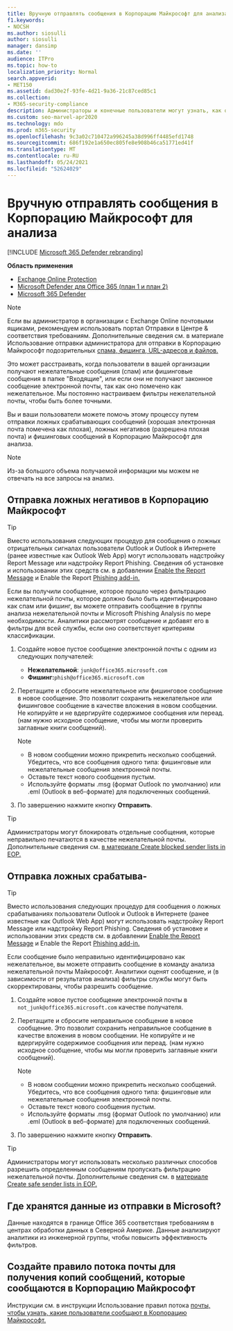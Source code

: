 ```yaml
---
title: Вручную отправлять сообщения в Корпорацию Майкрософт для анализа
f1.keywords:
- NOCSH
ms.author: siosulli
author: siosulli
manager: dansimp
ms.date: ''
audience: ITPro
ms.topic: how-to
localization_priority: Normal
search.appverid:
- MET150
ms.assetid: dad30e2f-93fe-4d21-9a36-21c87ced85c1
ms.collection:
- M365-security-compliance
description: Администраторы и конечные пользователи могут узнать, как отправлять сообщения электронной почты (хорошая почта помечена как плохая или плохая почта разрешена) в Корпорацию Майкрософт для анализа.
ms.custom: seo-marvel-apr2020
ms.technology: mdo
ms.prod: m365-security
ms.openlocfilehash: 9c3a02c710472a996245a38d996ff4485efd1748
ms.sourcegitcommit: 686f192e1a650ec805fe8e908b46ca51771ed41f
ms.translationtype: MT
ms.contentlocale: ru-RU
ms.lasthandoff: 05/24/2021
ms.locfileid: "52624029"
---
```

# <a name="manually-submit-messages-to-microsoft-for-analysis"></a>Вручную отправлять сообщения в Корпорацию Майкрософт для анализа

[!INCLUDE [Microsoft 365 Defender rebranding](../includes/microsoft-defender-for-office.md)]

**Область применения**
- [Exchange Online Protection](exchange-online-protection-overview.md)
- [Microsoft Defender для Office 365 (план 1 и план 2)](defender-for-office-365.md)
- [Microsoft 365 Defender](../defender/microsoft-365-defender.md)

> [!NOTE]
> Если вы администратор в организации с Exchange Online почтовыми ящиками, рекомендуем использовать портал Отправки в Центре & соответствия требованиям. Дополнительные сведения см. в материале Использование отправки администратора для отправки в Корпорацию Майкрософт подозрительных [спама, фишинга, URL-адресов и файлов.](admin-submission.md)

Это может расстраивать, когда пользователи в вашей организации получают нежелательные сообщения (спам) или фишинговые сообщения в папке "Входящие", или если они не получают законное сообщение электронной почты, так как оно помечено как нежелательное. Мы постоянно настраиваем фильтры нежелательной почты, чтобы быть более точными.

Вы и ваши пользователи можете помочь этому процессу путем отправки ложных срабатывающих сообщений (хорошая электронная почта помечена как плохая), ложных негативов (разрешена плохая почта) и фишинговых сообщений в Корпорацию Майкрософт для анализа.

> [!NOTE]
> Из-за большого объема получаемой информации мы можем не отвечать на все запросы на анализ.

## <a name="submit-false-negatives-to-microsoft"></a>Отправка ложных негативов в Корпорацию Майкрософт

> [!TIP]
> Вместо использования следующих процедур для сообщения о ложных отрицательных сигналах пользователи Outlook и Outlook в Интернете (ранее известные как Outlook Web App) могут использовать надстройку Report Message или надстройку Report Phishing. Сведения об установке и использовании этих средств см. в добавлении [Enable the Report Message](enable-the-report-message-add-in.md) и Enable the Report [Phishing add-in.](enable-the-report-phish-add-in.md)

Если вы получили сообщение, которое прошло через фильтрацию нежелательной почты, которое должно было быть идентифицировано как спам или фишинг, вы можете отправить сообщение в группы анализа нежелательной почты и Microsoft Phishing Analysis по мере необходимости. Аналитики рассмотрят сообщение и добавят его в фильтры для всей службы, если оно соответствует критериям классификации.

1. Создайте новое пустое сообщение электронной почты с одним из следующих получателей:

   - **Нежелательной**: `junk@office365.microsoft.com`
   - **Фишинг:**`phish@office365.microsoft.com`

2. Перетащите и сбросите нежелательное или фишинговое сообщение в новое сообщение. Это позволит сохранить нежелательное или фишинговое сообщение в качестве вложения в новом сообщении. Не копируйте и не вдергируйте содержимое сообщения или переад. (нам нужно исходное сообщение, чтобы мы могли проверить заглавные книги сообщений).

   > [!NOTE]
   >
   > - В новом сообщении можно прикрепить несколько сообщений. Убедитесь, что все сообщения одного типа: фишинговые или нежелательные сообщения электронной почты.
   > - Оставьте текст нового сообщения пустым.
   > - Используйте форматы .msg (формат Outlook по умолчанию) или .eml (Outlook в веб-формате) для подключенных сообщений.

3. По завершению нажмите кнопку **Отправить**.

> [!TIP]
> Администраторы могут блокировать отдельные сообщения, которые неправильно печатаются в качестве нежелательной почты. Дополнительные сведения см. [в материале Create blocked sender lists in EOP.](create-block-sender-lists-in-office-365.md)

## <a name="submit-false-positives-to-microsoft"></a>Отправка ложных срабатыва-

> [!TIP]
> Вместо использования следующих процедур для сообщения о ложных срабатываниях пользователи Outlook и Outlook в Интернете (ранее известные как Outlook Web App) могут использовать надстройку Report Message или надстройку Report Phishing. Сведения об установке и использовании этих средств см. в добавлении [Enable the Report Message](enable-the-report-message-add-in.md) и Enable the Report [Phishing add-in.](enable-the-report-phish-add-in.md)

Если сообщение было неправильно идентифицировано как нежелательное, вы можете отправить сообщение в команду анализа нежелательной почты Майкрософт. Аналитики оценят сообщение, и (в зависимости от результатов анализа) фильтры службы могут быть скорректированы, чтобы разрешить сообщение.

1. Создайте новое пустое сообщение электронной почты в `not_junk@office365.microsoft.com` качестве получателя.

2. Перетащите и сбросите неправильное сообщение в новое сообщение. Это позволит сохранить неправильное сообщение в качестве вложения в новом сообщении. Не копируйте и не вдергируйте содержимое сообщения или переад. (нам нужно исходное сообщение, чтобы мы могли проверить заглавные книги сообщений).

   > [!NOTE]
   >
   > - В новом сообщении можно прикрепить несколько сообщений. Убедитесь, что все сообщения одного типа: фишинговые или нежелательные сообщения электронной почты.
   > - Оставьте текст нового сообщения пустым.
   > - Используйте форматы .msg (формат Outlook по умолчанию) или .eml (Outlook в веб-формате) для подключенных сообщений.

3. По завершению нажмите кнопку **Отправить**.

> [!TIP]
> Администраторы могут использовать несколько различных способов разрешить определенным сообщениям пропускать фильтрацию нежелательной почты. Дополнительные сведения см. в [материале Create safe sender lists in EOP.](create-safe-sender-lists-in-office-365.md)

## <a name="where-is-the-data-from-submissions-to-microsoft-stored"></a>Где хранятся данные из отправки в Microsoft?

Данные находятся в границе Office 365 соответствия требованиям в центрах обработки данных в Северной Америке. Данные анализируют аналитики из инженерной группы, чтобы повысить эффективность фильтров.

## <a name="create-a-mail-flow-rule-to-receive-copies-of-messages-that-are-reported-to-microsoft"></a>Создайте правило потока почты для получения копий сообщений, которые сообщаются в Корпорацию Майкрософт

Инструкции см. в инструкции Использование правил потока [почты, чтобы узнать, какие пользователи сообщают в Корпорацию Майкрософт.](/exchange/security-and-compliance/mail-flow-rules/use-rules-to-see-what-users-are-reporting-to-microsoft)
